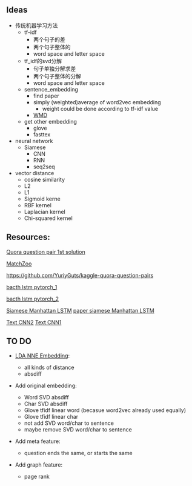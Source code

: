 ## Ideas
* 传统机器学习方法
    - tf-idf 
        - 两个句子的差
        - 两个句子整体的
        - word space and letter space
    - tf_idf的svd分解
        - 句子单独分解求差
        - 两个句子整体的分解
        - word space and letter space
    - sentence_embedding
        - find paper
        - simply (weighted)average of word2vec embedding
            - weight could be done according to tf-idf value 
        - [WMD](https://towardsdatascience.com/sentence-embedding-3053db22ea77)
    - get other embedding 
        - glove
        - fasttex
* neural network
    - Siamese
        - CNN
        - RNN
        - seq2seq 
* vector distance
    - cosine similarity
    - L2
    - L1 
    - Sigmoid kerne
    - RBF kernel
    - Laplacian kernel
    - Chi-squared kernel
## Resources:
[Quora question pair 1st solution](https://www.kaggle.com/c/quora-question-pairs/discussion/34355)

[MatchZoo](https://github.com/faneshion/MatchZoo)

    
https://github.com/YuriyGuts/kaggle-quora-question-pairs

[bacth lstm pytorch_1](https://gist.github.com/Tushar-N/dfca335e370a2bc3bc79876e6270099e)

[bacth lstm pytorch_2](https://github.com/ngarneau/understanding-pytorch-batching-lstm/blob/master/Understanding%20Pytorch%20Batching.ipynb)


[Siamese Manhattan LSTM](https://medium.com/mlreview/implementing-malstm-on-kaggles-quora-question-pairs-competition-8b31b0b16a07)
[paper siamese Manhattan LSTM](http://www.mit.edu/~jonasm/info/MuellerThyagarajan_AAAI16.pdf)



[Text CNN2](http://citeseerx.ist.psu.edu/viewdoc/download?doi=10.1.1.723.6492&rep=rep1&type=pdf)
[Text CNN1](http://www.joshuakim.io/understanding-how-convolutional-neural-network-cnn-perform-text-classification-with-word-embeddings/)

## TO DO
* [LDA NNE Embedding](http://scikit-learn.org/stable/auto_examples/applications/plot_topics_extraction_with_nmf_lda.html#sphx-glr-auto-examples-applications-plot-topics-extraction-with-nmf-lda-py): 
    - all kinds of distance
    - absdiff
* Add original embedding:
    - Word SVD absdiff
    - Char SVD absdiff
    - Glove tfidf linear word (becasue word2vec already used equally)
    - Glove tfidf linear char
    - not add SVD word/char to sentence
    - maybe remove SVD word/char to sentence 
* Add meta feature:
    - question ends the same, or starts the same
    
* Add graph feature:
    - page rank
